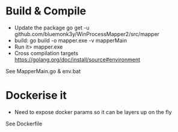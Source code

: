 
# Build & Compile
* Update the package
   go get -u github.com/bluemonk3y/WinProcessMapper2/src/mapper
*  build: go build -o mapper.exe -v mapperMain
* Run it> mapper.exe
* Cross compilation targets https://golang.org/doc/install/source#environment

See MapperMain.go & env.bat

# Dockerise it
* Need to expose docker params so it can be layers up on the fly

See Dockerfile